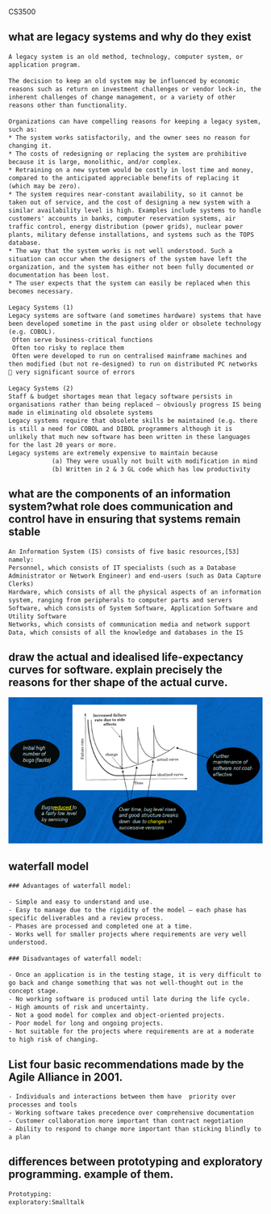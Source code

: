 CS3500  

## what are legacy systems and why do they exist

	A legacy system is an old method, technology, computer system, or application program.

	The decision to keep an old system may be influenced by economic reasons such as return on investment challenges or vendor lock-in, the inherent challenges of change management, or a variety of other reasons other than functionality.

	Organizations can have compelling reasons for keeping a legacy system, such as:
	* The system works satisfactorily, and the owner sees no reason for changing it.
	* The costs of redesigning or replacing the system are prohibitive because it is large, monolithic, and/or complex.
	* Retraining on a new system would be costly in lost time and money, compared to the anticipated appreciable benefits of replacing it (which may be zero).
	* The system requires near-constant availability, so it cannot be taken out of service, and the cost of designing a new system with a similar availability level is high. Examples include systems to handle customers' accounts in banks, computer reservation systems, air traffic control, energy distribution (power grids), nuclear power plants, military defense installations, and systems such as the TOPS database.
	* The way that the system works is not well understood. Such a situation can occur when the designers of the system have left the organization, and the system has either not been fully documented or documentation has been lost.
	* The user expects that the system can easily be replaced when this becomes necessary.

	Legacy Systems (1)
	Legacy systems are software (and sometimes hardware) systems that have been developed sometime in the past using older or obsolete technology (e.g. COBOL).
	 Often serve business-critical functions
	 Often too risky to replace them
	 Often were developed to run on centralised mainframe machines and then modified (but not re-designed) to run on distributed PC networks   very significant source of errors

	Legacy Systems (2)
	Staff & budget shortages mean that legacy software persists in organisations rather than being replaced – obviously progress IS being made in eliminating old obsolete systems
	Legacy systems require that obsolete skills be maintained (e.g. there is still a need for COBOL and DIBOL programmers although it is unlikely that much new software has been written in these languages for the last 20 years or more.
	Legacy systems are extremely expensive to maintain because 
	    		(a) They were usually not built with modification in mind
	    		(b) Written in 2 & 3 GL code which has low productivity

## what are the components of an information system?what role does communication and control have in ensuring that systems remain stable

	An Information System (IS) consists of five basic resources,[53] namely:
	Personnel, which consists of IT specialists (such as a Database Administrator or Network Engineer) and end-users (such as Data Capture Clerks)
	Hardware, which consists of all the physical aspects of an information system, ranging from peripherals to computer parts and servers
	Software, which consists of System Software, Application Software and Utility Software
	Networks, which consists of communication media and network support
	Data, which consists of all the knowledge and databases in the IS

## draw the actual and idealised life-expectancy curves for software. explain precisely the reasons for ther shape of the actual curve.

![curve](life-expectancy.png)

## waterfall model  


	### Advantages of waterfall model:

	- Simple and easy to understand and use.
	- Easy to manage due to the rigidity of the model – each phase has specific deliverables and a review process.
	- Phases are processed and completed one at a time.
	- Works well for smaller projects where requirements are very well understood.
	 
	### Disadvantages of waterfall model:

	- Once an application is in the testing stage, it is very difficult to go back and change something that was not well-thought out in the concept stage.
	- No working software is produced until late during the life cycle.
	- High amounts of risk and uncertainty.
	- Not a good model for complex and object-oriented projects.
	- Poor model for long and ongoing projects.
	- Not suitable for the projects where requirements are at a moderate to high risk of changing.

## List four basic recommendations made by the Agile Alliance in 2001.

	- Individuals and interactions between them have  priority over processes and tools
	- Working software takes precedence over comprehensive documentation
	- Customer collaboration more important than contract negotiation
	- Ability to respond to change more important than sticking blindly to a plan

## differences between prototyping and exploratory programming. example of them.

	Prototyping:
	exploratory:Smalltalk